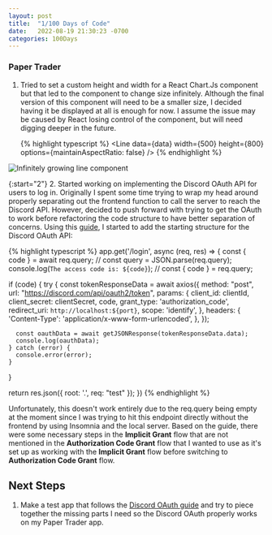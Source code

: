 ```yaml
---
layout: post
title:  "1/100 Days of Code"
date:   2022-08-19 21:30:23 -0700
categories: 100Days
---
```


### Paper Trader

1. Tried to set a custom height and width for a React Chart.Js component but that led to the component to change size infinitely. Although the final version of this component will need to be a smaller size, I decided having it be displayed at all is enough for now. I assume the issue may be caused by React losing control of the component, but will need digging deeper in the future.

    {% highlight typescript %}
    <Line
    data={data}
    width={500}
    height={800}
    options={maintainAspectRatio: false}
    />
    {% endhighlight %}

![Infinitely growing line component](../../../../images/20220819chartjs.gif)

{:start="2"}
2. Started working on implementing the Discord OAuth API for users to log in. Originally I spent some time trying to wrap my head around properly separating out the frontend function to call the server to reach the Discord API. However, decided to push forward with trying to get the OAuth to work before refactoring the code structure to have better separation of concerns. Using this [guide](https://discordjs.guide/oauth2/#a-quick-example), I started to add the starting structure for the Discord OAuth API:

 {% highlight typescript %}
app.get('/login', async (req, res) => {
  const { code } = await req.query;
  // const query = JSON.parse(req.query);
  console.log(`The access code is: ${code}`);
  // const { code } = req.query;

  if (code) {
    try {
      const tokenResponseData = await axios({
        method: "post",
        url: "https://discord.com/api/oauth2/token",
        params: {
          client_id: clientId,
          client_secret: clientSecret,
          code,
          grant_type: 'authorization_code',
          redirect_uri: `http://localhost:${port}`,
          scope: 'identify',
        },
        headers: {
          'Content-Type': 'application/x-www-form-urlencoded',
        },
      });

      const oauthData = await getJSONResponse(tokenResponseData.data);
      console.log(oauthData);
    } catch (error) {
      console.error(error);
    }
  }

  return res.json({ root: '.', req: "test" });
})
 {% endhighlight %}

Unfortunately, this doesn't work entirely due to the req.query being empty at the moment since I was trying to hit this endpoint directly without the frontend by using Insomnia and the local server. Based on the guide, there were some necessary steps in the **Implicit Grant** flow that are not mentioned in the **Authorization Code Grant** flow that I wanted to use as it's set up as working with the **Implicit Grant** flow before switching to **Authorization Code Grant** flow.

## Next Steps

1. Make a test app that follows the [Discord OAuth guide](https://discordjs.guide/oauth2/#a-quick-example) and try to piece together the missing parts I need so the Discord OAuth properly works on my Paper Trader app.